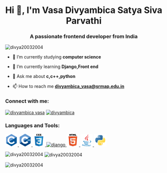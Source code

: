 <h1 align="center">Hi 👋, I'm Vasa Divyambica Satya Siva Parvathi</h1>
<h3 align="center">A passionate frontend developer from India</h3>

<p align="left"> <img src="https://komarev.com/ghpvc/?username=divya20032004&label=Profile%20views&color=0e75b6&style=flat" alt="divya20032004" /> </p>

- 🔭 I’m currently studying **computer science**

- 🌱 I’m currently learning **Django,Front end**

- 💬 Ask me about **c,c++,python**

- 📫 How to reach me **divyambica_vasa@srmap.edu.in**

<h3 align="left">Connect with me:</h3>
<p align="left">
<a href="https://linkedin.com/in/divyambica vasa" target="blank"><img align="center" src="https://raw.githubusercontent.com/rahuldkjain/github-profile-readme-generator/master/src/images/icons/Social/linked-in-alt.svg" alt="divyambica vasa" height="30" width="40" /></a>
<a href="https://www.codechef.com/users/divyambica" target="blank"><img align="center" src="https://cdn.jsdelivr.net/npm/simple-icons@3.1.0/icons/codechef.svg" alt="divyambica" height="30" width="40" /></a>
</p>

<h3 align="left">Languages and Tools:</h3>
<p align="left"> <a href="https://www.cprogramming.com/" target="_blank" rel="noreferrer"> <img src="https://raw.githubusercontent.com/devicons/devicon/master/icons/c/c-original.svg" alt="c" width="40" height="40"/> </a> <a href="https://www.w3schools.com/cpp/" target="_blank" rel="noreferrer"> <img src="https://raw.githubusercontent.com/devicons/devicon/master/icons/cplusplus/cplusplus-original.svg" alt="cplusplus" width="40" height="40"/> </a> <a href="https://www.w3schools.com/css/" target="_blank" rel="noreferrer"> <img src="https://raw.githubusercontent.com/devicons/devicon/master/icons/css3/css3-original-wordmark.svg" alt="css3" width="40" height="40"/> </a> <a href="https://www.djangoproject.com/" target="_blank" rel="noreferrer"> <img src="https://cdn.worldvectorlogo.com/logos/django.svg" alt="django" width="40" height="40"/> </a> <a href="https://www.w3.org/html/" target="_blank" rel="noreferrer"> <img src="https://raw.githubusercontent.com/devicons/devicon/master/icons/html5/html5-original-wordmark.svg" alt="html5" width="40" height="40"/> </a> <a href="https://www.java.com" target="_blank" rel="noreferrer"> <img src="https://raw.githubusercontent.com/devicons/devicon/master/icons/java/java-original.svg" alt="java" width="40" height="40"/> </a> <a href="https://www.python.org" target="_blank" rel="noreferrer"> <img src="https://raw.githubusercontent.com/devicons/devicon/master/icons/python/python-original.svg" alt="python" width="40" height="40"/> </a> </p>

<p><img align="left" src="https://github-readme-stats.vercel.app/api/top-langs?username=divya20032004&show_icons=true&locale=en&layout=compact" alt="divya20032004" /></p>

<p>&nbsp;<img align="center" src="https://github-readme-stats.vercel.app/api?username=divya20032004&show_icons=true&locale=en" alt="divya20032004" /></p>

<p><img align="center" src="https://github-readme-streak-stats.herokuapp.com/?user=divya20032004&" alt="divya20032004" /></p>
